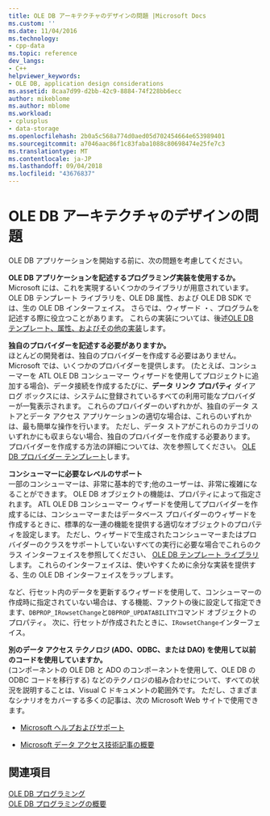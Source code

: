 ```yaml
---
title: OLE DB アーキテクチャのデザインの問題 |Microsoft Docs
ms.custom: ''
ms.date: 11/04/2016
ms.technology:
- cpp-data
ms.topic: reference
dev_langs:
- C++
helpviewer_keywords:
- OLE DB, application design considerations
ms.assetid: 8caa7d99-d2bb-42c9-8884-74f228bb6ecc
author: mikeblome
ms.author: mblome
ms.workload:
- cplusplus
- data-storage
ms.openlocfilehash: 2b0a5c568a774d0aed05d702454664e653989401
ms.sourcegitcommit: a7046aac86f1c83faba1088c80698474e25fe7c3
ms.translationtype: MT
ms.contentlocale: ja-JP
ms.lasthandoff: 09/04/2018
ms.locfileid: "43676837"
---
```

# <a name="ole-db-architectural-design-issues"></a>OLE DB アーキテクチャのデザインの問題
OLE DB アプリケーションを開始する前に、次の問題を考慮してください。  
  
 **OLE DB アプリケーションを記述するプログラミング実装を使用するか。**  
 Microsoft には、これを実現するいくつかのライブラリが用意されています。 OLE DB テンプレート ライブラリを、OLE DB 属性、および OLE DB SDK では、生の OLE DB インターフェイス。 さらでは、ウィザード ・、プログラムを記述する際に役立つことがあります。 これらの実装については、後述[OLE DB テンプレート、属性、およびその他の実装](../../data/oledb/ole-db-templates-attributes-and-other-implementations.md)します。  
  
 **独自のプロバイダーを記述する必要がありますか。**  
 ほとんどの開発者は、独自のプロバイダーを作成する必要はありません。 Microsoft では、いくつかのプロバイダーを提供します。 (たとえば、コンシューマーを ATL OLE DB コンシューマー ウィザードを使用してプロジェクトに追加する場合)、データ接続を作成するたびに、**データ リンク プロパティ** ダイアログ ボックスには、システムに登録されているすべての利用可能なプロバイダーが一覧表示されます。 これらのプロバイダーのいずれかが、独自のデータ ストアとデータ アクセス アプリケーションの適切な場合は、これらのいずれかは、最も簡単な操作を行います。 ただし、データ ストアがこれらのカテゴリのいずれかにも収まらない場合、独自のプロバイダーを作成する必要あります。 プロバイダーを作成する方法の詳細については、次を参照してください。 [OLE DB プロバイダー テンプレート](../../data/oledb/ole-db-provider-templates-cpp.md)します。  
  
 **コンシューマーに必要なレベルのサポート**  
 一部のコンシューマーは、非常に基本的です;他のユーザーは、非常に複雑になることができます。 OLE DB オブジェクトの機能は、プロパティによって指定されます。 ATL OLE DB コンシューマー ウィザードを使用してプロバイダーを作成するには、コンシューマーまたはデータベース プロバイダーのウィザードを作成するときに、標準的な一連の機能を提供する適切なオブジェクトのプロパティを設定します。 ただし、ウィザードで生成されたコンシューマーまたはプロバイダーのクラスをサポートしていないすべての実行に必要な場合でこれらのクラス インターフェイスを参照してください、 [OLE DB テンプレート ライブラリ](../../data/oledb/ole-db-templates.md)します。 これらのインターフェイスは、使いやすくために余分な実装を提供する、生の OLE DB インターフェイスをラップします。  
  
 など、行セット内のデータを更新するウィザードを使用して、コンシューマーの作成時に指定されていない場合は、する機能、ファクトの後に設定して指定できます、`DBPROP_IRowsetChange`と`DBPROP_UPDATABILITY`コマンド オブジェクトのプロパティ。 次に、行セットが作成されたときに、`IRowsetChange`インターフェイス。  
  
 **別のデータ アクセス テクノロジ (ADO、ODBC、または DAO) を使用して以前のコードを使用していますか。**  
 (コンポーネントの OLE DB と ADO のコンポーネントを使用して、OLE DB の ODBC コードを移行する) などのテクノロジの組み合わせについて、すべての状況を説明することは、Visual C ドキュメントの範囲外です。 ただし、さまざまなシナリオをカバーする多くの記事は、次の Microsoft Web サイトで使用できます。  
  
-   [Microsoft ヘルプおよびサポート](https://support.microsoft.com/)  
  
-   [Microsoft データ アクセス技術記事の概要](https://msdn.microsoft.com/en-us/library/ms810811.aspx)  
  
## <a name="see-also"></a>関連項目  
 [OLE DB プログラミング](../../data/oledb/ole-db-programming.md)   
 [OLE DB プログラミングの概要](../../data/oledb/ole-db-programming-overview.md)